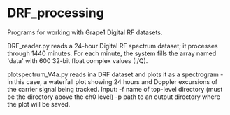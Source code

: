 # DRF_processing
Programs for working with Grape1 Digital RF datasets.

DRF_reader.py reads a 24-hour Digital RF spectrum dataset; it processes through 1440 minutes. 
For each minute, the system fills the array named 'data' with 600 32-bit float complex
values (I/Q).

plotspectrum_V4a.py reads ina DRF dataset and plots it as a spectrogram - in this case, a
waterfall plot showing 24 hours and Doppler excursions of the carrier signal being tracked.
Input:
-f   name of top-level directory (must be the directory above the ch0 level)
-p   path to an output directory where the plot will be saved.
